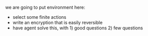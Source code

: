 we are going to put environment here:

* select some finite actions
* write an encryption that is easily reversible
* have agent solve this, with 1) good questions 2) few questions
